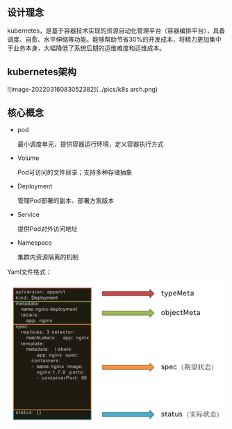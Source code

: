 ## 设计理念

kubernetes，是基于容器技术实现的资源自动化管理平台（容器编排平台），具备调度、自愈、水平伸缩等功能。能够帮助节省30%的开发成本，将精力更加集中于业务本身，大幅降低了系统后期的运维难度和运维成本。



## kubernetes架构

![image-20220316083052382](../pics/k8s arch.png)

## 核心概念

* pod

  最小调度单元，提供容器运行环境，定义容器执行方式

* Volume

  Pod可访问的文件目录；支持多种存储抽象

* Deployment

  管理Pod部署的副本、部署方案版本

* Service

  提供Pod对外访问地址

* Namespace

  集群内资源隔离的机制



Yaml文件格式：

![image-20220211105319191](../pics/image-20220211105319191.png)